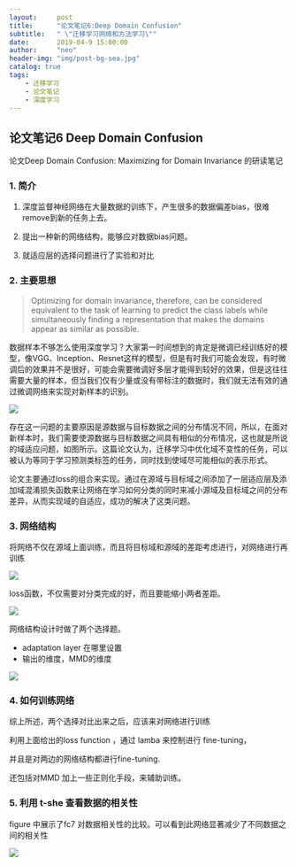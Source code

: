 ```yaml
---
layout:     post
title:      "论文笔记6:Deep Domain Confusion"
subtitle:   " \"迁移学习网络和方法学习\""
date:       2019-04-9 15:00:00
author:     "neo"
header-img: "img/post-bg-sea.jpg"
catalog: true
tags:
    - 迁移学习
    - 论文笔记
    - 深度学习
---
```


## 论文笔记6 Deep Domain Confusion

论文Deep Domain Confusion: Maximizing for Domain Invariance 的研读笔记

### 1. 简介

1. 深度监督神经网络在大量数据的训练下，产生很多的数据偏差bias，很难remove到新的任务上去。

2. 提出一种新的网络结构，能够应对数据bias问题。
3. 就适应层的选择问题进行了实验和对比

### 2. 主要思想

> Optimizing for domain invariance, therefore, can be considered equivalent to the task of learning to predict the class labels while simultaneously finding a representation that makes the domains appear as similar as possible.

数据样本不够怎么使用深度学习？大家第一时间想到的肯定是微调已经训练好的模型，像VGG、Inception、Resnet这样的模型，但是有时我们可能会发现，有时微调后的效果并不是很好，可能会需要微调好多层才能得到较好的效果，但是这往往需要大量的样本，但当我们仅有少量或没有带标注的数据时，我们就无法有效的通过微调网络来实现对新样本的识别。

![](http://jackyanghc-picture.oss-cn-beijing.aliyuncs.com/007bgNxTly1g1wmsaluwsj30f5089mxx.jpg%29)

存在这一问题的主要原因是源数据与目标数据之间的分布情况不同，所以，在面对新样本时，我们需要使源数据与目标数据之间具有相似的分布情况，这也就是所说的域适应问题，如图所示。这篇论文认为，迁移学习中优化域不变性的任务，可以被认为等同于学习预测类标签的任务，同时找到使域尽可能相似的表示形式。

论文主要通过loss的组合来实现。通过在源域与目标域之间添加了一层适应层及添加域混淆损失函数来让网络在学习如何分类的同时来减小源域及目标域之间的分布差异，从而实现域的自适应，成功的解决了这类问题。

### 3. 网络结构

将网络不仅在源域上面训练，而且将目标域和源域的差距考虑进行，对网络进行再训练

![](http://jackyanghc-picture.oss-cn-beijing.aliyuncs.com/007bgNxTly1g1wn4h65lnj309r0b674p.jpg%29)

loss函数，不仅需要对分类完成的好，而且要能缩小两者差距。

![](http://jackyanghc-picture.oss-cn-beijing.aliyuncs.com/007bgNxTly1g1wn5a65s3j30c5013t8k.jpg%29)

网络结构设计时做了两个选择题。

- adaptation layer 在哪里设置
- 输出的维度，MMD的维度

![](http://jackyanghc-picture.oss-cn-beijing.aliyuncs.com/007bgNxTly1g1wncyfduxj30r80a3wfy.jpg%29)

### 4. 如何训练网络

综上所述，两个选择对比出来之后，应该来对网络进行训练

利用上面给出的loss function ，通过 lamba 来控制进行 fine-tuning，

并且是对两边的网络结构都进行fine-tuning.

还包括对MMD 加上一些正则化手段，来辅助训练。

### 5. 利用 t-she 查看数据的相关性

figure 中展示了fc7 对数据相关性的比较。可以看到此网络显著减少了不同数据之间的相关性

![](http://jackyanghc-picture.oss-cn-beijing.aliyuncs.com/007bgNxTly1g24uym6wjgj30zq0zmnmr.jpg%29)

